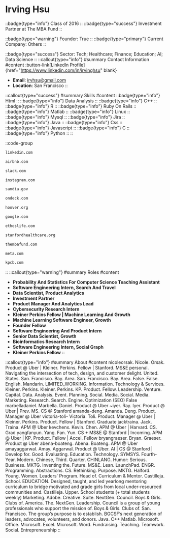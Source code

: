 # Irving Hsu
::badge{type="info"}
Class of 2016
::
::badge{type="success"}
Investment Partner at The MBA Fund
::

::badge{type="warning"}
Founder: True
::
::badge{type="primary"}
Current Company: Others
::

::badge{type="success"}
Sector: Tech; Healthcare; Finance; Education; AI; Data Science
::
::callout{type="info"}
#summary
Contact Information
#content
:button-link[LinkedIn Profile]{href="https://www.linkedin.com/in/irvinghsu" blank}
- **Email**: irvhsu@gmail.com
- **Location**: San Francisco
::

::callout{type="success"}
#summary
Skills
#content
::badge{type="info"}
Html
::
::badge{type="info"}
Data Analysis
::
::badge{type="info"}
C++
::
::badge{type="info"}
R
::
::badge{type="info"}
Ruby On Rails
::
::badge{type="info"}
Matlab
::
::badge{type="info"}
Linux
::
::badge{type="info"}
Mysql
::
::badge{type="info"}
Jira
::
::badge{type="info"}
Java
::
::badge{type="info"}
Css
::
::badge{type="info"}
Javascript
::
::badge{type="info"}
C
::
::badge{type="info"}
Python
::
::

::code-group
```bash [LinkedIn]
linkedin.com
```
```bash [Airbnb]
airbnb.com
```
```bash [Slack]
slack.com
```
```bash [Instagram]
instagram.com
```
```bash [Sandia National Labs]
sandia.gov
```
```bash [OnDeck]
ondeck.com
```
```bash [Hoover Institution at Stanford University]
hoover.org
```
```bash [Google]
google.com
```
```bash [Ethos Life]
ethoslife.com
```
```bash [Stanford Hospital & Clinics]
stanfordhealthcare.org
```
```bash [The MBA Fund]
thembafund.com
```
```bash [Meta]
meta.com
```
```bash [Kleiner Perkins Caufield & Byers]
kpcb.com
```
::
::callout{type="warning"}
#summary
Roles
#content
- **Probability And Statistics For Computer Science Teaching Assistant**
- **Software Engineering Intern, Search And Travel**
- **Data Scientist, Product Analytics**
- **Investment Partner**
- **Product Manager And Analytics Lead**
- **Cybersecurity Research Intern**
- **Kleiner Perkins Fellow | Machine Learning And Growth**
- **Machine Learning Software Engineer, Growth**
- **Founder Fellow**
- **Software Engineering And Product Intern**
- **Senior Data Scientist, Growth**
- **Bioinformatics Research Intern**
- **Software Engineering Intern, Social Graph**
- **Kleiner Perkins Fellow**
::

::callout{type="info"}
#summary
About
#content
nicoleorsak. Nicole. Orsak. Product @ Uber | Kleiner. Perkins. Fellow | Stanford. MS&E personal. Navigating the intersection of tech, design, and customer delight. United. States. San. Francisco. Bay. Area. San. Francisco. Bay. Area. False. False. English. Mandarin. LIMITED_WORKING. Information. Technology & Services. Kleiner. Perkins. Kleiner. Perkins. KP. Product. Fellow. Leadership. Venture. Capital. Data. Analysis. Event. Planning. Social. Media. Social. Media. Marketing. Research. Search. Engine. Optimization (SEO) False marbelladaniel. Marbella. Daniel. Product @ Uber ~iyer. Ray. Iyer. Product @ Uber | Prev. MS. CS @ Stanford amanda-deng. Amanda. Deng. Product. Manager @ Uber victoria-toli- Victoria. Toli. Product. Manager @ Uber | Kleiner. Perkins. Product. Fellow | Stanford. Graduate jacktraina. Jack. Traina. APM @ Uber kevchenx. Kevin. Chen. APM @ Uber | Harvard. CS. Grad yangfanyun. Yang. Fan. Yun. CS + MS&E @ Stanford | Incoming. APM @ Uber | KP. Product. Fellow | Accel. Fellow bryangraeser. Bryan. Graeser. Product @ Uber abena-boateng. Abena. Boateng. APM @ Uber amayaggarwal. Amay. Aggarwal. Product @ Uber. AI | CS @ Stanford | Develop for. Good. Evaluating. Education. Technology. SYMSYS. Fourth-Year. Modern. Chinese, Third. Quarter. CHINLANG. Humor: Serious. Business. MKTG. Inventing the. Future. MS&E. Lean. LaunchPad. ENGR. Programming. Abstractions. CS. Rethinking. Purpose. MKTG. Halford. Young. Women. Leaders' Program. Head of. Curriculum & Mentor. Castilleja. School. EDUCATION. Designed, taught, and led yearlong mentoring curriculum to bridge motivated and grade girls from local under-resourced communities and. Castilleja. Upper. School students (+ total students weekly) Marketing. Adobe. Creative. Suite. NextGen. Council. Boys & Girls. Clubs of. America. The. NextGen. Leadership. Council is a group of young professionals who support the mission of. Boys & Girls. Clubs of. San. Francisco. The group’s purpose is to establish. BGCSF’s next generation of leaders, advocates, volunteers, and donors. Java. C++ Matlab. Microsoft. Office. Microsoft. Excel. Microsoft. Word. Fundraising. Teaching. Teamwork. Social. Entrepreneurship
::
